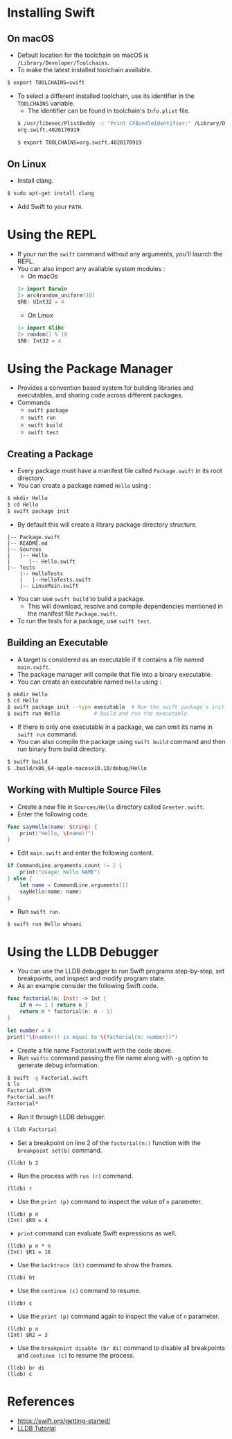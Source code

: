 # Installing Swift
## On macOS
* Default location for the toolchain on macOS is `/Library/Developer/Toolchains`.
* To make the latest installed toolchain available.
```bash
$ export TOOLCHAINS=swift
```
* To select a different installed toolchain, use its identifier in the `TOOLCHAINS` variable.
	* The identifier can be found in toolchain's `Info.plist` file.
	```bash
	$ /usr/libexec/PlistBuddy -c "Print CFBundleIdentifier:" /Library/Developer/Toolchains/swift-4.0-RELEASE.xctoolchain/Info.plist
	org.swift.4020170919

	$ export TOOLCHAINS=org.swift.4020170919
	```
## On Linux
* Install clang.
```bash
$ sudo apt-get install clang
```
* Add Swift to your `PATH`.
# Using the REPL
* If your run the `swift` command without any arguments, you'll launch the REPL.
* You can also import any available system modules :
	* On macOs
	```swift
	1> import Darwin
	2> arc4random_uniform(10)
	$R0: UInt32 = 4
	```
	* On Linux
	```swift
	1> import Glibc
	2> random() % 10
	$R0: Int32 = 4
	```
# Using the Package Manager
* Provides a convention based system for building libraries and executables, and sharing code across different packages.
* Commands
	* `swift package`
	* `swift run`
	* `swift build`
	* `swift test`
## Creating a Package
* Every package must have a manifest file called `Package.swift` in its root directory.
* You can create a package named `Hello` using :
```bash
$ mkdir Hello
$ cd Hello
$ swift package init
```
* By default this will create a library package directory structure.
```
|-- Package.swift
|-- README.md
|-- Sources
|   |-- Hello
|      |-- Hello.swift
|-- Tests
    |-- HelloTests
    |   |--HelloTests.swift
    |-- LinuxMain.swift
```
* You can use `swift build` to build a package.
	* This will download, resolve and compile dependencies mentioned in the manifest file `Package.swift`.
* To run the tests for a package, use `swift test`.
## Building an Executable
* A target is considered as an executable if it contains a file named `main.swift`.
* The package manager will compile that file into a binary executable.
* You can create an executable named `Hello` using :
```bash
$ mkdir Hello
$ cd Hello
$ swift package init --type executable	# Run the swift package's init command with executable type.
$ swift run Hello			# Build and run the executable.
```
* If there is only one executable in a package, we can omit its name in `swift run` command.
* You can also compile the package using `swift build` command and then run binary from build directory.
```bash
$ swift build
$ .build/x86_64-apple-macosx10.10/debug/Hello
```
## Working with Multiple Source Files
* Create a new file in `Sources/Hello` directory called `Greeter.swift`.
* Enter the following code.
```swift
func sayHello(name: String) {
	print("Hello, \(name)!")
}
```
* Edit `main.swift` and enter the following content.
```swift
if CommandLine.arguments.count != 2 {
	print("Usage: hello NAME")
} else {
	let name = CommandLine.arguments[1]
	sayHello(name: name)
}
```
* Run `swift run`.
```bash
$ swift run Hello whoami
```
# Using the LLDB Debugger
* You can use the LLDB debugger to run Swift programs step-by-step, set breakpoints, and inspect and modify program state.
* As an example consider the following Swift code.
```swift
func factorial(n: Inst) -> Int {
	if n <= 1 { return n }
	return n * factorial(n: n - 1)
}

let number = 4
print("\(number)! is equal to \(factorial(n: number))")
```
* Create a file name Factorial.swift with the code above.
* Run `swiftc` command passing the file name along with `-g` option to generate debug information.
```bash
$ swift -g Factorial.swift
$ ls
Factorial.dSYM
Factorial.swift
Factorial*
```
* Run it through LLDB debugger.
```bash
$ lldb Factorial
```
* Set a breakpoint on line 2 of the `factorial(n:)` function with the `breakpoint set(b)` command.
```
(lldb) b 2
```
* Run the process with `run (r)` command.
```
(lldb) r
```
* Use the `print (p)` command to inspect the value of `n` parameter.
```
(lldb) p n
(Int) $R0 = 4
```
* `print` command can evaluate Swift expressions as well.
```
(lldb) p n * n
(Int) $R1 = 16
```
* Use the `backtrace (bt)` command to show the frames.
```
(lldb) bt
```
* Use the `continue (c)` command to resume.
```
(lldb) c
```
* Use the `print (p)` command again to inspect the value of `n` parameter.
```
(lldb) p n
(Int) $R2 = 3
```
* Use the `breakpoint disable (br di)` command to disable all breakpoints and `continue (c)` to resume the process.
```
(lldb) br di
(lldb) c
```
# References
* https://swift.org/getting-started/
* [LLDB Tutorial](http://lldb.llvm.org/tutorial.html)
